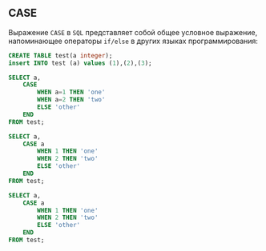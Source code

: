 ## CASE 

Выражение `CASE` в `SQL` представляет собой общее условное выражение, напоминающее операторы `if/else` в других языках программирования:


```sql
CREATE TABLE test(a integer);
insert INTO test (a) values (1),(2),(3);

```



```sql
SELECT a,
    CASE 
        WHEN a=1 THEN 'one'
        WHEN a=2 THEN 'two'
        ELSE 'other'
    END
FROM test;
```


```sql
SELECT a,
    CASE a
        WHEN 1 THEN 'one'
        WHEN 2 THEN 'two'
        ELSE 'other'
    END
FROM test;
```


```sql
SELECT a,
    CASE a
        WHEN 1 THEN 'one'
        WHEN 2 THEN 'two'
        ELSE 'other'
    END
FROM test;
```